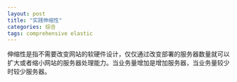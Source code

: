 ```yaml
---
layout: post
title: "实践伸缩性"
categories: 综合
tags: comprehensive elastic
---
```


伸缩性是指不需要改变网站的软硬件设计，仅仅通过改变部署的服务器数量就可以扩大或者缩小网站的服务器处理能力。当业务量增加是增加服务器，当业务量较少时较少服务器。

